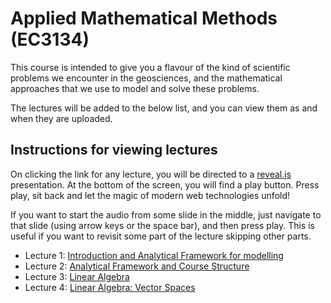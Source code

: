 # Applied Mathematical Methods (EC3134)

This course is intended to give you a flavour of the kind
of scientific problems we encounter in the geosciences,
and the mathematical approaches that we use to model and
solve these problems.

The lectures will be added to the below list, and you can
view them as and when they are uploaded.

## Instructions for viewing lectures

On clicking the link for any lecture, you will be directed
to a [reveal.js](https://revealjs.com/) presentation. At the
bottom of the screen, you will find a play button. Press play,
sit back and let the magic of modern web technologies unfold!

If you want to start the audio from some slide in the middle,
just navigate to that slide (using arrow keys or the space bar),
and then press play. This is useful if you want to revisit some
part of the lecture skipping other parts.

* Lecture 1: [Introduction and Analytical Framework for
  modelling](./slides/lecture1/index.html)
* Lecture 2: [Analytical Framework and Course Structure](./slides/lecture2/index.html)
* Lecture 3: [Linear Algebra](./slides/lecture3/index.html)
* Lecture 4: [Linear Algebra: Vector Spaces](./slides/lecture4/index.html)
